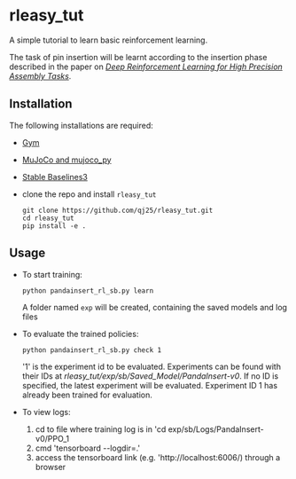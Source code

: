 # rleasy_tut
A simple tutorial to learn basic reinforcement learning.

The task of pin insertion will be learnt according to the insertion phase described in the paper on [<em>Deep Reinforcement Learning for High Precision Assembly Tasks</em>](https://arxiv.org/abs/1708.04033).

## Installation

The following installations are required:

- [Gym](https://gym.openai.com/docs/)
- [MuJoCo and mujoco_py](https://github.com/openai/mujoco-py)
- [Stable Baselines3](https://stable-baselines3.readthedocs.io/en/master/guide/install.html)
- clone the repo and install `rleasy_tut`

      git clone https://github.com/qj25/rleasy_tut.git
      cd rleasy_tut
      pip install -e .

## Usage

- To start training:

      python pandainsert_rl_sb.py learn

  A folder named `exp` will be created, containing the saved models and log files

- To evaluate the trained policies:

      python pandainsert_rl_sb.py check 1

  '1' is the experiment id to be evaluated. Experiments can be found with their IDs at *rleasy_tut/exp/sb/Saved_Model/PandaInsert-v0*. If no ID is specified, the latest experiment will be evaluated. Experiment ID 1 has already been trained for evaluation.

- To view logs:
    1. cd to file where training log is in 'cd exp/sb/Logs/PandaInsert-v0/PPO_1
    2. cmd 'tensorboard --logdir=.'
    3. access the tensorboard link (e.g. 'http://localhost:6006/) through a browser